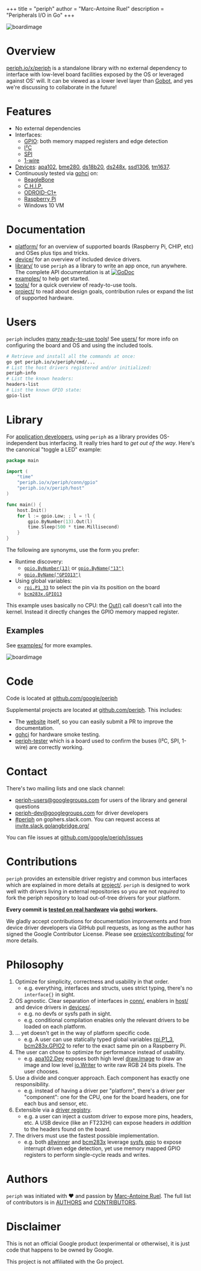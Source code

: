 +++
title = "periph"
author = "Marc-Antoine Ruel"
description = "Peripherals I/O in Go"
+++

![boardimage](https://raw.githubusercontent.com/periph/website/master/site/static/img/periph-mascot-280.png)

# Overview

[periph.io/x/periph](https://periph.io/x/periph) is a standalone library with no
external dependency to interface with low-level board facilities exposed by the
OS or leveraged against OS' will. It can be viewed as a lower level layer than
[Gobot](https://gobot.io), and yes we're discussing to collaborate in the
future!


# Features

- No external dependencies
- Interfaces:
  - [GPIO](https://periph.io/x/periph/conn/gpio): both memory mapped
  registers and edge detection
  - [I²C](https://periph.io/x/periph/conn/i2c)
  - [SPI](https://periph.io/x/periph/conn/spi)
  - [1-wire](https://periph.io/x/periph/experimental/conn/onewire)
- [Devices](/device/): [apa102](https://periph.io/x/periph/devices/apa102),
  [bme280](https://periph.io/x/periph/devices/bme280),
  [ds18b20](https://periph.io/x/periph/experimental/devices/ds18b20),
  [ds248x](https://periph.io/x/periph/experimental/devices/ds248x),
  [ssd1306](https://periph.io/x/periph/devices/ssd1306),
  [tm1637](https://periph.io/x/periph/devices/tm1637).
- Continuously tested via [gohci](https://github.com/periph/gohci) on:
  - [BeagleBone](/platform/beaglebone/)
  - [C.H.I.P.](/platform/chip/)
  - [ODROID-C1+](/platform/odroid-c1/)
  - [Raspberry Pi](/platform/raspberrypi/)
  - Windows 10 VM


# Documentation

- [platform/](/platform/) for an overview of supported boards (Raspberry Pi,
  CHIP, etc) and OSes plus tips and tricks.
- [device/](/device/) for an overview of included device drivers.
- [library/](/library/) to use `periph` as a library to write an app once, run
  anywhere. The complete API documentation is at
  [![GoDoc](https://godoc.org/periph.io/x/periph?status.svg)](https://periph.io/x/periph)
- [examples/](/examples/) to help get started.
- [tools/](/tools/) for a quick overview of ready-to-use tools.
- [project/](/project/) to read about design goals, contribution rules or expand
  the list of supported hardware.


# Users

`periph` includes [many ready-to-use
tools](https://github.com/google/periph/tree/master/cmd/)! See [users/](/users/)
for more info on configuring the board and OS and using the included tools.

```bash
# Retrieve and install all the commands at once:
go get periph.io/x/periph/cmd/...
# List the host drivers registered and/or initialized:
periph-info
# List the known headers:
headers-list
# List the known GPIO state:
gpio-list
```


# Library

For [application developers](/library/), using `periph` as a library provides
OS-independent bus interfacing. It really tries hard to _get out of the way_.
Here's the canonical "toggle a LED" example:


~~~go
package main

import (
    "time"
    "periph.io/x/periph/conn/gpio"
    "periph.io/x/periph/host"
)

func main() {
    host.Init()
    for l := gpio.Low; ; l = !l {
        gpio.ByNumber(13).Out(l)
        time.Sleep(500 * time.Millisecond)
    }
}
~~~

The following are synonyms, use the form you prefer:

- Runtime discovery:
  - [`gpio.ByNumber(13)`](https://periph.io/x/periph/conn/gpio#ByNumber) or
    [`gpio.ByName("13")`](https://periph.io/x/periph/conn/gpio#ByName)
  - [`gpio.ByName("GPIO13")`](https://periph.io/x/periph/conn/gpio#ByName)
- Using global variables:
  - [`rpi.P1_33`](https://periph.io/x/periph/host/rpi#P1_33) to
    select the pin via its position on the board
  - [`bcm283x.GPIO13`](https://periph.io/x/periph/host/bcm283x#GPIO13)

This example uses basically no CPU: the
[Out()](https://godoc.org/periph.io/x/periph/conn/gpio#PinOut) call doesn't call
into the kernel. Instead it directly changes the GPIO memory mapped register.


## Examples

See [examples/](/examples/) for more examples.

![boardimage](https://raw.githubusercontent.com/periph/website/master/site/static/img/lab-280.jpg)


# Code

Code is located at [github.com/google/periph](https://github.com/google/periph)

Supplemental projects are located at
[github.com/periph](https://github.com/periph). This includes:

- The [website](https://github.com/periph/website) itself, so you can easily
  submit a PR to improve the documentation.
- [gohci](https://github.com/periph/gohci) for hardware smoke testing.
- [periph-tester](https://github.com/periph/periph-tester) which is a board used
  to confirm the buses (I²C, SPI, 1-wire) are correctly working.


# Contact

There's two mailing lists and one slack channel:

- [periph-users@googlegroups.com](https://groups.google.com/forum/#!forum/periph-users)
  for users of the library and general questions
- [periph-dev@googlegroups.com](https://groups.google.com/forum/#!forum/periph-dev)
  for driver developers
- [#periph](https://gophers.slack.com/messages/periph/) on gophers.slack.com.
  You can request access at
  [invite.slack.golangbridge.org/](https://invite.slack.golangbridge.org/)

You can file issues at
[github.com/google/periph/issues](https://github.com/google/periph/issues)


# Contributions

`periph` provides an extensible driver registry and common bus interfaces which
are explained in more details at [project/](/project/). `periph` is designed to
work well with drivers living in external repositories so you are not _required_
to fork the periph repository to load out-of-tree drivers for your platform.

**Every commit is [tested on real hardware](/project/contributing/#testing)
via [gohci](https://github.com/periph/gohci) workers.**

We gladly accept contributions for documentation improvements and from device
driver developers via GitHub pull requests, as long as the author has signed the
Google Contributor License. Please see
[project/contributing/](/project/contributing/) for more details.


# Philosophy

1. Optimize for simplicity, correctness and usability in that order.
   - e.g. everything, interfaces and structs, uses strict typing, there's no
     `interface{}` in sight.
2. OS agnostic. Clear separation of interfaces in
   [conn/](https://periph.io/x/periph/conn),
   enablers in [host/](https://periph.io/x/periph/host) and device
   drivers in [devices/](https://periph.io/x/periph/devices).
   - e.g. no devfs or sysfs path in sight.
   - e.g. conditional compilation enables only the relevant drivers to be loaded
     on each platform.
3. ... yet doesn't get in the way of platform specific code.
   - e.g. A user can use statically typed global variables
     [rpi.P1_3](https://periph.io/x/periph/host/rpi#P1_3),
     [bcm283x.GPIO2](https://periph.io/x/periph/host/bcm283x#GPIO2)
     to refer to the exact same pin on a Raspberry Pi.
3. The user can chose to optimize for performance instead of usability.
   - e.g.
     [apa102.Dev](https://periph.io/x/periph/devices/apa102#Dev)
     exposes both high level
     [draw.Image](https://golang.org/pkg/image/draw/#Image) to draw an image and
     low level [io.Writer](https://golang.org/pkg/io/#Writer) to write raw RGB
     24 bits pixels. The user chooses.
4. Use a divide and conquer approach. Each component has exactly one
   responsibility.
   - e.g. instead of having a driver per "platform", there's a driver per
     "component": one for the CPU, one for the board headers, one for each
     bus and sensor, etc.
5. Extensible via a [driver
   registry](https://periph.io/x/periph#Register).
   - e.g. a user can inject a custom driver to expose more pins, headers, etc.
     A USB device (like an FT232H) can expose headers _in addition_ to the
     headers found on the board.
6. The drivers must use the fastest possible implementation.
   - e.g. both [allwinner](https://periph.io/x/periph/host/allwinner) and
     [bcm283x](https://periph.io/x/periph/host/bcm283x) leverage [sysfs
     gpio](https://periph.io/x/periph/host/sysfs#Pin) to expose interrupt driven
     edge detection, yet use memory mapped GPIO registers to perform
     single-cycle reads and writes.


# Authors

`periph` was initiated with ❤️️ and passion by [Marc-Antoine
Ruel](https://github.com/maruel).  The full list of contributors is in
[AUTHORS](https://github.com/google/periph/blob/master/AUTHORS) and
[CONTRIBUTORS](https://github.com/google/periph/blob/master/CONTRIBUTORS).


# Disclaimer

This is not an official Google product (experimental or otherwise), it
is just code that happens to be owned by Google.

This project is not affiliated with the Go project.
